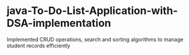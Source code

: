 # java-To-Do-List-Application-with-DSA-implementation
Implemented CRUD operations, search and sorting algorithms to manage student records efficiently
